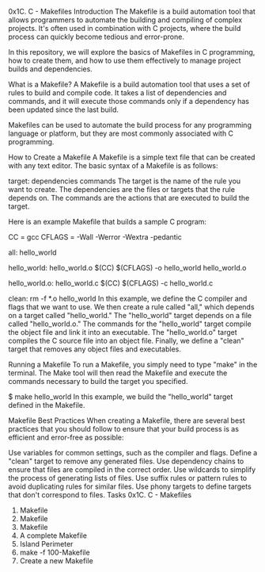 0x1C. C - Makefiles
Introduction
The Makefile is a build automation tool that allows programmers to automate the building and compiling of complex projects. It's often used in combination with C projects, where the build process can quickly become tedious and error-prone.

In this repository, we will explore the basics of Makefiles in C programming, how to create them, and how to use them effectively to manage project builds and dependencies.

What is a Makefile?
A Makefile is a build automation tool that uses a set of rules to build and compile code. It takes a list of dependencies and commands, and it will execute those commands only if a dependency has been updated since the last build.

Makefiles can be used to automate the build process for any programming language or platform, but they are most commonly associated with C programming.

How to Create a Makefile
A Makefile is a simple text file that can be created with any text editor. The basic syntax of a Makefile is as follows:

target: dependencies
	commands
The target is the name of the rule you want to create. The dependencies are the files or targets that the rule depends on. The commands are the actions that are executed to build the target.

Here is an example Makefile that builds a sample C program:

CC = gcc
CFLAGS = -Wall -Werror -Wextra -pedantic

all: hello_world

hello_world: hello_world.o
	$(CC) $(CFLAGS) -o hello_world hello_world.o

hello_world.o: hello_world.c
	$(CC) $(CFLAGS) -c hello_world.c

clean:
	rm -f *.o hello_world
In this example, we define the C compiler and flags that we want to use. We then create a rule called "all," which depends on a target called "hello_world." The "hello_world" target depends on a file called "hello_world.o." The commands for the "hello_world" target compile the object file and link it into an executable. The "hello_world.o" target compiles the C source file into an object file. Finally, we define a "clean" target that removes any object files and executables.

Running a Makefile
To run a Makefile, you simply need to type "make" in the terminal. The Make tool will then read the Makefile and execute the commands necessary to build the target you specified.

$ make hello_world
In this example, we build the "hello_world" target defined in the Makefile.

Makefile Best Practices
When creating a Makefile, there are several best practices that you should follow to ensure that your build process is as efficient and error-free as possible:

Use variables for common settings, such as the compiler and flags.
Define a "clean" target to remove any generated files.
Use dependency chains to ensure that files are compiled in the correct order.
Use wildcards to simplify the process of generating lists of files.
Use suffix rules or pattern rules to avoid duplicating rules for similar files.
Use phony targets to define targets that don't correspond to files.
Tasks
0x1C. C - Makefiles
1. Makefile
2. Makefile
3. Makefile
4. A complete Makefile
5. Island Perimeter
6. make -f 100-Makefile
7. Create a new Makefile
